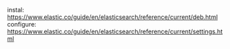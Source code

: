 instal: https://www.elastic.co/guide/en/elasticsearch/reference/current/deb.html
configure: https://www.elastic.co/guide/en/elasticsearch/reference/current/settings.html


